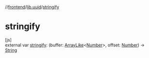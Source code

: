 //[frontend](../../index.md)/[lib.uuid](index.md)/[stringify](stringify.md)

# stringify

[js]\
external var [stringify](stringify.md): (buffer: [ArrayLike](../lib.tsstdlib/-array-like/index.md)&lt;[Number](https://kotlinlang.org/api/latest/jvm/stdlib/kotlin/-number/index.html)&gt;, offset: [Number](https://kotlinlang.org/api/latest/jvm/stdlib/kotlin/-number/index.html)) -&gt; [String](https://kotlinlang.org/api/latest/jvm/stdlib/kotlin/-string/index.html)
